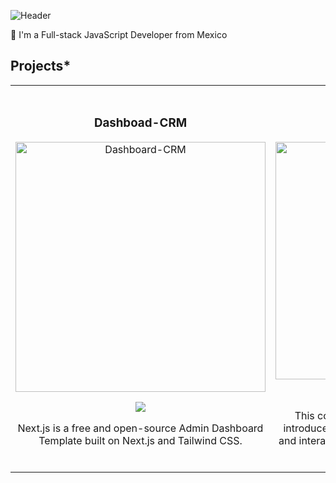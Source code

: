 ![Header](https://github.com/Vickmagar/vickmagar/blob/main/Profile2.gif)

🚀 I'm a Full-stack JavaScript Developer from Mexico


## Projects*
<table>
<tr>
<td width="50%">
<h3 align="center">Dashboad-CRM</h3>
<div align="center">
<a href="https://github.com/Vickmagar/Dashboard-CRM" target="_blank"><img src="https://res.cloudinary.com/daecx30bk/image/upload/v1721022958/asesoriasTech/Dashboard-crm_ddovp6.png" width="400" alt="Dashboard-CRM"></a>
<p>
<a href="https://github.com/Vickmagar/Dashboard-CRM" target="_blank">
<img src="https://img.shields.io/badge/CÓDIGO-ff9?style=for-the-badge&logo=github&logoColor=black">
</a>
</p>
<p>Next.js is a free and open-source Admin Dashboard Template built on Next.js and Tailwind CSS.</p>
</div>
                                                                                      
</td>

<td width="50%">
               <br>
<h3 align="center">3D Model Course</h3>
<div align="center">                                       
<a href="https://github.com/Vickmagar/Model-viewer" target="_blank"><img src="https://res.cloudinary.com/daecx30bk/image/upload/v1721186044/asesoriasTech/Model-viewer_vuk4vj.png" width="380" alt="Model Viewer"></a>
<br>
<p>
<a href="https://github.com/Vickmagar/Model-viewer" target="_blank">
<img src="https://img.shields.io/badge/C%C3%93DIGO-80ffaa?style=for-the-badge&logo=github&logoColor=black">
</a>
</p>
</p>This comprehensive course is designed to introduce students to the world of 3D modeling and interactive visualization of models using web technologies.</p>
</div>                                                             
</table>                                                                                 
</div>
<br>


